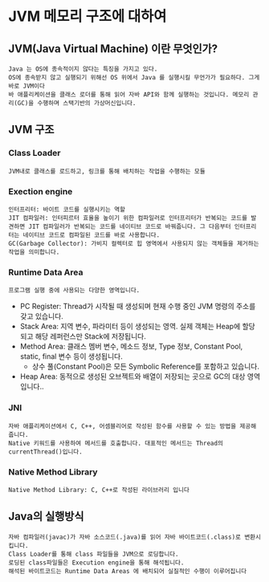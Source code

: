 # JVM 메모리 구조에 대하여 

## JVM(Java Virtual Machine) 이란 무엇인가?
    Java 는 OS에 종속적이지 않다는 특징을 가지고 있다. 
    OS에 종속받지 않고 실행되기 위해선 OS 위에서 Java 를 실행시킬 무언가가 필요하다. 그게 바로 JVM이다
    바 애플리케이션을 클래스 로더를 통해 읽어 자바 API와 함께 실행하는 것입니다. 메모리 관리(GC)을 수행하며 스택기반의 가상머신입니다.

## JVM 구조

### Class Loader
    JVM내로 클래스를 로드하고, 링크를 통해 배치하는 작업을 수행하는 모듈
### Exection engine
    인터프리터: 바이트 코드를 실행시키는 역할
    JIT 컴파일러: 인터피르터 효율을 높이기 위한 컴파일러로 인터프리터가 반복되는 코드를 발견하면 JIT 컴파일러가 반복되는 코드를 네이티브 코드로 바꿔줍니다. 그 다음부터 인터프리터는 네이티브 코드로 컴파일된 코드를 바로 사용합니다.
    GC(Garbage Collector): 가비지 컬렉터로 힙 영역에서 사용되지 않는 객체들을 제거하는 작업을 의미합니다.

### Runtime Data Area
    프로그램 실행 중에 사용되는 다양한 영역입니다.
* PC Register: Thread가 시작될 때 생성되며 현재 수행 중인 JVM 명령의 주소를 갖고 있습니다.  
* Stack Area: 지역 변수, 파라미터 등이 생성되는 영역. 실제 객체는 Heap에 할당되고 해당 레퍼런스만 Stack에 저장됩니다.  
* Method Area: 클래스 멤버 변수, 메소드 정보, Type 정보, Constant Pool, static, final 변수 등이 생성됩니다. 
  * 상수 풀(Constant Pool)은 모든 Symbolic Reference를 포함하고 있습니다.
* Heap Area: 동적으로 생성된 오브젝트와 배열이 저장되는 곳으로 GC의 대상 영역입니다..
  
### JNI
    자바 애플리케이션에서 C, C++, 어셈블리어로 작성된 함수를 사용할 수 있는 방법을 제공해줍니다. 
    Native 키워드를 사용하여 메서드를 호출합니다. 대표적인 메서드는 Thread의 currentThread()입니다.
### Native Method Library
    Native Method Library: C, C++로 작성된 라이브러리 입니다


## Java의 실행방식
    자바 컴파일러(javac)가 자바 소스코드(.java)를 읽어 자바 바이트코드(.class)로 변환시킵니다.
    Class Loader를 통해 class 파일들을 JVM으로 로딩합니다.
    로딩된 class파일들은 Execution engine을 통해 해석됩니다.
    해석된 바이트코드는 Runtime Data Areas 에 배치되어 실질적인 수행이 이루어집니다